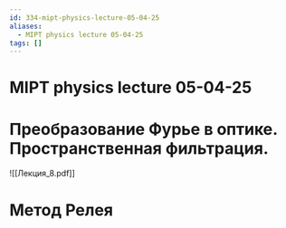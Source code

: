 ```yaml
---
id: 334-mipt-physics-lecture-05-04-25
aliases:
  - MIPT physics lecture 05-04-25
tags: []
---
```


# MIPT physics lecture 05-04-25

# Преобразование Фурье в оптике. Пространственная фильтрация.

![[Лекция_8.pdf]]

# Метод Релея

